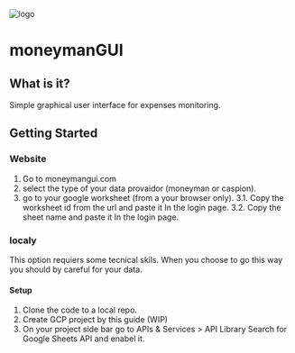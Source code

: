 ![logo](C:\Users\hille\Desktop\moneyman\logo512.png)

# moneymanGUI

## What is it?

Simple graphical user interface for expenses monitoring.

## Getting Started

### Website

1. Go to moneymangui.com
2. select the type of your data provaidor (moneyman or caspion).
3. go to your google worksheet (from a your browser only).
   3.1. Copy the worksheet id from the url and paste it In the login page.
   3.2. Copy the sheet name and paste it In the login page.

### localy

This option requiers some tecnical skils. When you choose to go this way you should by careful for your data.

#### Setup

1. Clone the code to a local repo.
2. Create GCP project by this guide (WIP)
3. On your project side bar go to APIs & Services > API Library Search for Google Sheets API and enabel it.
